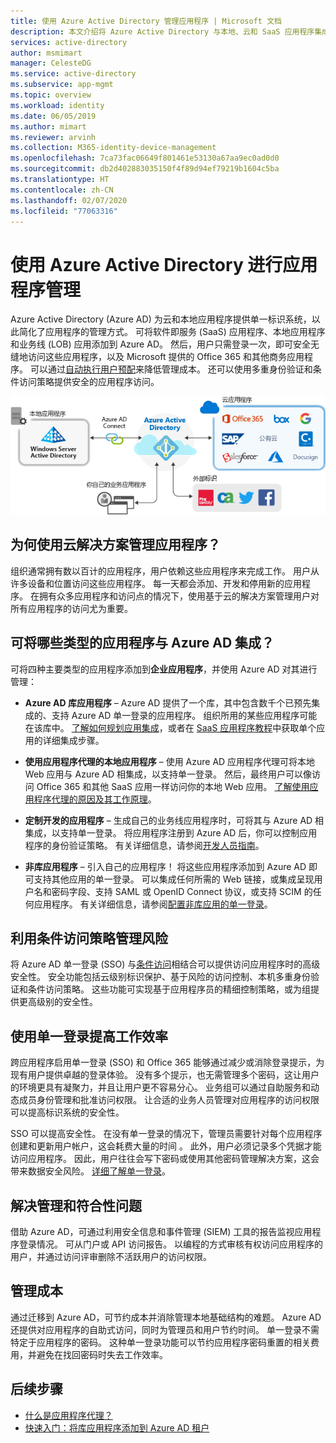 ```yaml
---
title: 使用 Azure Active Directory 管理应用程序 | Microsoft 文档
description: 本文介绍将 Azure Active Directory 与本地、云和 SaaS 应用程序集成的好处。
services: active-directory
author: msmimart
manager: CelesteDG
ms.service: active-directory
ms.subservice: app-mgmt
ms.topic: overview
ms.workload: identity
ms.date: 06/05/2019
ms.author: mimart
ms.reviewer: arvinh
ms.collection: M365-identity-device-management
ms.openlocfilehash: 7ca73fac06649f801461e53130a67aa9ec0ad0d0
ms.sourcegitcommit: db2d402883035150f4f89d94ef79219b1604c5ba
ms.translationtype: HT
ms.contentlocale: zh-CN
ms.lasthandoff: 02/07/2020
ms.locfileid: "77063316"
---
```

# <a name="application-management-with-azure-active-directory"></a>使用 Azure Active Directory 进行应用程序管理

Azure Active Directory (Azure AD) 为云和本地应用程序提供单一标识系统，以此简化了应用程序的管理方式。 可将软件即服务 (SaaS) 应用程序、本地应用程序和业务线 (LOB) 应用添加到 Azure AD。 然后，用户只需登录一次，即可安全无缝地访问这些应用程序，以及 Microsoft 提供的 Office 365 和其他商务应用程序。 可以通过[自动执行用户预配](../app-provisioning/user-provisioning.md)来降低管理成本。 还可以使用多重身份验证和条件访问策略提供安全的应用程序访问。

![显示通过 Azure AD 进行联合的应用的关系图](media/what-is-application-management/app-management-overview.png)

## <a name="why-manage-applications-with-a-cloud-solution"></a>为何使用云解决方案管理应用程序？

组织通常拥有数以百计的应用程序，用户依赖这些应用程序来完成工作。 用户从许多设备和位置访问这些应用程序。 每一天都会添加、开发和停用新的应用程序。 在拥有众多应用程序和访问点的情况下，使用基于云的解决方案管理用户对所有应用程序的访问尤为重要。

## <a name="what-types-of-applications-can-i-integrate-with-azure-ad"></a>可将哪些类型的应用程序与 Azure AD 集成？

可将四种主要类型的应用程序添加到**企业应用程序**，并使用 Azure AD 对其进行管理：

- **Azure AD 库应用程序** – Azure AD 提供了一个库，其中包含数千个已预先集成的、支持 Azure AD 单一登录的应用程序。 组织所用的某些应用程序可能在该库中。 [了解如何规划应用集成](plan-an-application-integration.md)，或者在 [SaaS 应用程序教程](https://docs.microsoft.com/azure/active-directory/saas-apps/)中获取单个应用的详细集成步骤。

- **使用应用程序代理的本地应用程序** – 使用 Azure AD 应用程序代理可将本地 Web 应用与 Azure AD 相集成，以支持单一登录。 然后，最终用户可以像访问 Office 365 和其他 SaaS 应用一样访问你的本地 Web 应用。 [了解使用应用程序代理的原因及其工作原理](what-is-application-proxy.md)。

- **定制开发的应用程序** – 生成自己的业务线应用程序时，可将其与 Azure AD 相集成，以支持单一登录。 将应用程序注册到 Azure AD 后，你可以控制应用程序的身份验证策略。 有关详细信息，请参阅[开发人员指南](developer-guidance-for-integrating-applications.md)。

- **非库应用程序** – 引入自己的应用程序！ 将这些应用程序添加到 Azure AD 即可支持其他应用的单一登录。 可以集成任何所需的 Web 链接，或集成呈现用户名和密码字段、支持 SAML 或 OpenID Connect 协议，或支持 SCIM 的任何应用程序。 有关详细信息，请参阅[配置非库应用的单一登录](configure-single-sign-on-non-gallery-applications.md)。

## <a name="manage-risk-with-conditional-access-policies"></a>利用条件访问策略管理风险

将 Azure AD 单一登录 (SSO) 与[条件访问](https://docs.microsoft.com/azure/active-directory/conditional-access/overview)相结合可以提供访问应用程序时的高级安全性。 安全功能包括云级别标识保护、基于风险的访问控制、本机多重身份验证和条件访问策略。 这些功能可实现基于应用程序员的精细控制策略，或为组提供更高级别的安全性。

## <a name="improve-productivity-with-single-sign-on"></a>使用单一登录提高工作效率

跨应用程序启用单一登录 (SSO) 和 Office 365 能够通过减少或消除登录提示，为现有用户提供卓越的登录体验。 没有多个提示，也无需管理多个密码，这让用户的环境更具有凝聚力，并且让用户更不容易分心。 业务组可以通过自助服务和动态成员身份管理和批准访问权限。 让合适的业务人员管理对应用程序的访问权限可以提高标识系统的安全性。

SSO 可以提高安全性。 在没有单一登录的情况下，管理员需要针对每个应用程序创建和更新用户帐户，这会耗费大量的时间  。 此外，用户必须记录多个凭据才能访问应用程序。 因此，用户往往会写下密码或使用其他密码管理解决方案，这会带来数据安全风险。 [详细了解单一登录](what-is-single-sign-on.md)。

## <a name="address-governance-and-compliance"></a>解决管理和符合性问题

借助 Azure AD，可通过利用安全信息和事件管理 (SIEM) 工具的报告监视应用程序登录情况。 可从门户或 API 访问报告。 以编程的方式审核有权访问应用程序的用户，并通过访问评审删除不活跃用户的访问权限。

## <a name="manage-costs"></a>管理成本

通过迁移到 Azure AD，可节约成本并消除管理本地基础结构的难题。 Azure AD 还提供对应用程序的自助式访问，同时为管理员和用户节约时间。 单一登录不需特定于应用程序的密码。 这种单一登录功能可以节约应用程序密码重置的相关费用，并避免在找回密码时失去工作效率。

## <a name="next-steps"></a>后续步骤

- [什么是应用程序代理？](what-is-application-proxy.md)
- [快速入门：将库应用程序添加到 Azure AD 租户](add-application-portal.md)
